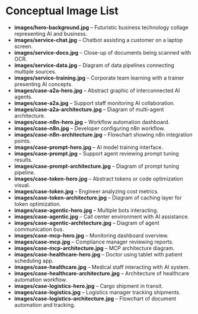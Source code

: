 # Conceptual Image List

- **images/hero-background.jpg** – Futuristic business technology collage representing AI and business.
- **images/service-chat.jpg** – Chatbot assisting a customer on a laptop screen.
- **images/service-docs.jpg** – Close-up of documents being scanned with OCR.
- **images/service-data.jpg** – Diagram of data pipelines connecting multiple sources.
- **images/service-training.jpg** – Corporate team learning with a trainer presenting AI concepts.
- **images/case-a2a-hero.jpg** – Abstract graphic of interconnected AI agents.
- **images/case-a2a.jpg** – Support staff monitoring AI collaboration.
- **images/case-a2a-architecture.jpg** – Diagram of multi-agent architecture.
- **images/case-n8n-hero.jpg** – Workflow automation dashboard.
- **images/case-n8n.jpg** – Developer configuring n8n workflow.
- **images/case-n8n-architecture.jpg** – Flowchart showing n8n integration points.
- **images/case-prompt-hero.jpg** – AI model training interface.
- **images/case-prompt.jpg** – Support agent reviewing prompt tuning results.
- **images/case-prompt-architecture.jpg** – Diagram of prompt tuning pipeline.
- **images/case-token-hero.jpg** – Abstract tokens or code optimization visual.
- **images/case-token.jpg** – Engineer analyzing cost metrics.
- **images/case-token-architecture.jpg** – Diagram of caching layer for token optimization.
- **images/case-agentic-hero.jpg** – Multiple bots interacting.
- **images/case-agentic.jpg** – Call center environment with AI assistance.
- **images/case-agentic-architecture.jpg** – Diagram of agent communication bus.
- **images/case-mcp-hero.jpg** – Monitoring dashboard overview.
- **images/case-mcp.jpg** – Compliance manager reviewing reports.
- **images/case-mcp-architecture.jpg** – MCP architecture diagram.
- **images/case-healthcare-hero.jpg** – Doctor using tablet with patient scheduling app.
- **images/case-healthcare.jpg** – Medical staff interacting with AI system.
- **images/case-healthcare-architecture.jpg** – Architecture of healthcare automation workflow.
- **images/case-logistics-hero.jpg** – Cargo shipment in transit.
- **images/case-logistics.jpg** – Logistics manager tracking shipments.
- **images/case-logistics-architecture.jpg** – Flowchart of document automation and tracking.
